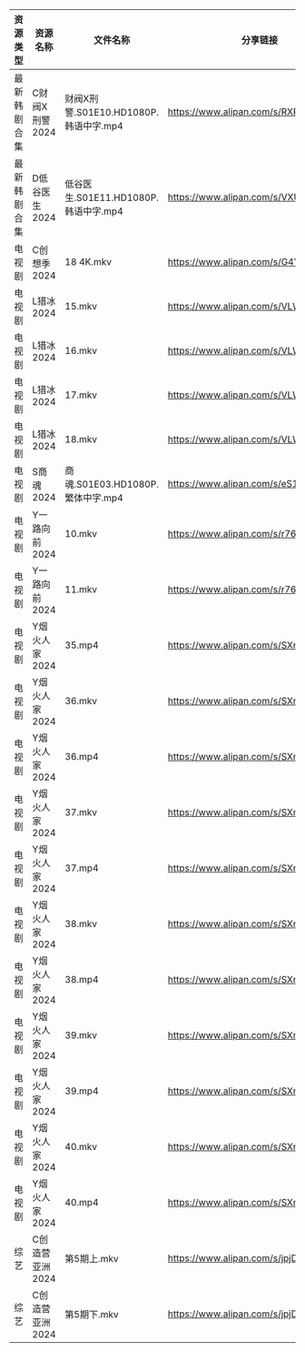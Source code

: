 | 资源类型   | 资源名称       | 文件名称                          | 分享链接                                 | 更新时间                |
| ------ | ---------- | ----------------------------- | ------------------------------------ | ------------------- |
| 最新韩剧合集 | C财阀X刑警2024 | 财阀X刑警.S01E10.HD1080P.韩语中字.mp4 | https://www.alipan.com/s/RXRu5So38tj | 2024-03-03 00:05:20 |
| 最新韩剧合集 | D低谷医生2024  | 低谷医生.S01E11.HD1080P.韩语中字.mp4  | https://www.alipan.com/s/VXUuSyaMXvu | 2024-03-03 00:05:22 |
| 电视剧    | C创想季2024   | 18 4K.mkv                     | https://www.alipan.com/s/G4Yw7gjKeyR | 2024-03-03 00:05:18 |
| 电视剧    | L猎冰2024    | 15.mkv                        | https://www.alipan.com/s/VLWBmagYiHr | 2024-03-03 00:05:48 |
| 电视剧    | L猎冰2024    | 16.mkv                        | https://www.alipan.com/s/VLWBmagYiHr | 2024-03-03 00:05:48 |
| 电视剧    | L猎冰2024    | 17.mkv                        | https://www.alipan.com/s/VLWBmagYiHr | 2024-03-03 00:05:48 |
| 电视剧    | L猎冰2024    | 18.mkv                        | https://www.alipan.com/s/VLWBmagYiHr | 2024-03-03 00:05:43 |
| 电视剧    | S商魂2024    | 商魂.S01E03.HD1080P.繁体中字.mp4    | https://www.alipan.com/s/eS1JKAJMMwN | 2024-03-03 00:05:54 |
| 电视剧    | Y一路向前2024  | 10.mkv                        | https://www.alipan.com/s/r76jFb115TC | 2024-03-03 00:06:03 |
| 电视剧    | Y一路向前2024  | 11.mkv                        | https://www.alipan.com/s/r76jFb115TC | 2024-03-03 00:06:03 |
| 电视剧    | Y烟火人家2024  | 35.mp4                        | https://www.alipan.com/s/SXnF6Ubhsqb | 2024-03-03 00:06:12 |
| 电视剧    | Y烟火人家2024  | 36.mkv                        | https://www.alipan.com/s/SXnF6Ubhsqb | 2024-03-03 00:06:12 |
| 电视剧    | Y烟火人家2024  | 36.mp4                        | https://www.alipan.com/s/SXnF6Ubhsqb | 2024-03-03 00:06:12 |
| 电视剧    | Y烟火人家2024  | 37.mkv                        | https://www.alipan.com/s/SXnF6Ubhsqb | 2024-03-03 00:06:11 |
| 电视剧    | Y烟火人家2024  | 37.mp4                        | https://www.alipan.com/s/SXnF6Ubhsqb | 2024-03-03 00:06:11 |
| 电视剧    | Y烟火人家2024  | 38.mkv                        | https://www.alipan.com/s/SXnF6Ubhsqb | 2024-03-03 00:06:10 |
| 电视剧    | Y烟火人家2024  | 38.mp4                        | https://www.alipan.com/s/SXnF6Ubhsqb | 2024-03-03 00:06:10 |
| 电视剧    | Y烟火人家2024  | 39.mkv                        | https://www.alipan.com/s/SXnF6Ubhsqb | 2024-03-03 00:06:10 |
| 电视剧    | Y烟火人家2024  | 39.mp4                        | https://www.alipan.com/s/SXnF6Ubhsqb | 2024-03-03 00:06:09 |
| 电视剧    | Y烟火人家2024  | 40.mkv                        | https://www.alipan.com/s/SXnF6Ubhsqb | 2024-03-03 00:06:09 |
| 电视剧    | Y烟火人家2024  | 40.mp4                        | https://www.alipan.com/s/SXnF6Ubhsqb | 2024-03-03 00:06:09 |
| 综艺     | C创造营亚洲2024 | 第5期上.mkv                      | https://www.alipan.com/s/jpjD5zFeV3H | 2024-03-03 00:06:31 |
| 综艺     | C创造营亚洲2024 | 第5期下.mkv                      | https://www.alipan.com/s/jpjD5zFeV3H | 2024-03-03 00:06:31 |
